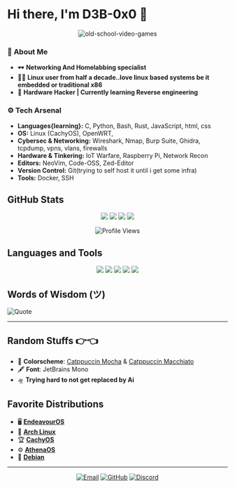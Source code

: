 # Hi there, I'm D3B-0x0 👋

<div align="center">
  
  ![old-school-video-games](https://github.com/user-attachments/assets/de14ffe5-7906-425d-ab18-1f0d6786af80)
  
</div>


### 🥷 **About Me**

- 🕶 **Networking And Homelabbing specialist**
- 🏴‍☠️ **Linux user from half a decade..love linux based systems be it embedded or traditional x86**
- 🔧 **Hardware Hacker | Currently learning Reverse engineering**


### ⚙️ **Tech Arsenal**

- **Languages{learning}:** C, Python, Bash, Rust, JavaScript, html, css
- **OS:** Linux (CachyOS), OpenWRT, 
- **Cybersec & Networking:** Wireshark, Nmap, Burp Suite, Ghidra, tcpdump, vpns, vlans, firewalls
- **Hardware & Tinkering:** IoT Warfare, Raspberry Pi, Network Recon
- **Editors:** NeoVim, Code-OSS, Zed-Editor
- **Version Control:** Git(trying to self host it until i get some infra)
- **Tools:** Docker, SSH

## GitHub Stats
<p align="center">
  <a href="https://github.com/anuraghazra/github-readme-stats"><img src="https://github-readme-stats.vercel.app/api?username=D3B-0x0&show_icons=true&theme=catppuccin_mocha"></a>
  <a href="https://github.com/anuraghazra/github-readme-stats"><img src="https://github-readme-stats.vercel.app/api/top-langs/?username=D3B-0x0&layout=compact&theme=catppuccin_mocha"></a>
  <a href="https://git.io/streak-stats"><img src="https://github-readme-streak-stats.herokuapp.com/?user=Kalidude69&theme=catppuccin_mocha"></a>
  <a href="https://github.com/ryo-ma/github-profile-trophy"><img src="https://github-profile-trophy.vercel.app/?username=D3B-0x0&theme=catppuccin_mocha"></a>
</p>

<p align="center">
  <img src="https://komarev.com/ghpvc/?username=D3B-0x0&style=flat-square&color=ff69b4" alt="Profile Views">
</p>

## Languages and Tools
<p align="center">
  <img src="https://img.shields.io/badge/Python-3776AB?style=for-the-badge&logo=python&logoColor=white">
  <img src="https://img.shields.io/badge/C-A8B9CC?style=for-the-badge&logo=c&logoColor=white">
  <img src="https://img.shields.io/badge/Bash-4EAA25?style=for-the-badge&logo=gnu-bash&logoColor=white">
  <img src="https://img.shields.io/badge/Rust-000000?style=for-the-badge&logo=rust&logoColor=white">
  <img src="https://img.shields.io/badge/JavaScript-F7DF1E?style=for-the-badge&logo=javascript&logoColor=black">
</p>


## Words of Wisdom (ツ)
<!-- BLOG-POST-LIST:START -->
<!-- BLOG-POST-LIST:END -->

![Quote](https://quotes-github-readme.vercel.app/api?type=horizontal&theme=catppuccin_mocha)

---
## Random Stuffs 👉👈

- 🎨 **Colorscheme**: [Catppuccin Mocha](https://github.com/catppuccin/catppuccin) & [Catppuccin Macchiato](https://github.com/catppuccin/catppuccin)
- 🖋️ **Font**: JetBrains Mono
- 🛸 **Trying hard to not get replaced by Ai**


## Favorite Distributions

- 🖥️ [**EndeavourOS**](https://endeavouros.com)
- 🐧 [**Arch Linux**](https://www.archlinux.org)
- 🏆 [**CachyOS**](https://cachyos.org)
- ⚙️ [**AthenaOS**](https://athenaos.org)
- 🐧 [**Debian**](https://www.debian.org)


---

<p align="center">
  <a href="mailto:kdebjoity@proton.me"><img src="https://img.shields.io/badge/Email-D14836?style=for-the-badge&logo=gmail&logoColor=white" alt="Email"></a>
  <a href="https://github.com/D3B-0x0"><img src="https://img.shields.io/badge/GitHub-181717?style=for-the-badge&logo=github&logoColor=white" alt="GitHub"></a> 
  <a href="https://discord.com/users/ghost_2chad_4u"><img src="https://img.shields.io/badge/Discord-5865F2?style=for-the-badge&logo=discord&logoColor=white" alt="Discord"></a>
</p>

